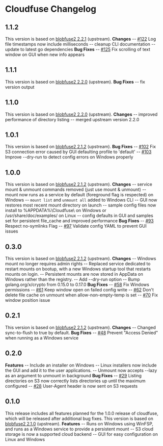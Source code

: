 # Cloudfuse Changelog #

## 1.1.2 ##

This version is based on [blobfuse2 2.2.1](https://github.com/Azure/azure-storage-fuse/releases/tag/blobfuse2-2.2.1) (upstream).
**Changes**
-- [#122](https://github.com/Seagate/cloudfuse/pull/122) Log file timestamps now include milliseconds
-- cleanup CLI documentation
-- update to latest go dependencies
**Bug Fixes**
-- [#125](https://github.com/Seagate/cloudfuse/pull/125) Fix scrolling of text window on GUI when new info appears

## 1.1.1 ##

This version is based on [blobfuse2 2.2.0](https://github.com/Azure/azure-storage-fuse/releases/tag/blobfuse2-2.2.0) (upstream).
**Bug Fixes**
-- fix version output

## 1.1.0 ##

This version is based on [blobfuse2 2.2.0](https://github.com/Azure/azure-storage-fuse/releases/tag/blobfuse2-2.2.0) (upstream).
**Changes**
-- improved performance of directory listing
-- merged upstream version 2.2.0


## 1.0.1 ##

This version is based on [blobfuse2 2.1.2](https://github.com/Azure/azure-storage-fuse/releases/tag/blobfuse2-2.1.2) (upstream).
**Bug Fixes**
-- [#102](https://github.com/Seagate/cloudfuse/pull/102) Fix S3 connection error caused by GUI defaulting profile to 'default'
-- [#103](https://github.com/Seagate/cloudfuse/pull/103) Improve --dry-run to detect config errors on Windows properly

## 1.0.0 ##

This version is based on [blobfuse2 2.1.2](https://github.com/Azure/azure-storage-fuse/releases/tag/blobfuse2-2.1.2) (upstream).
**Changes**
-- service mount & unmount commands removed (just use mount & unmount)
-- mount now runs as a service by default (foreground flag is respected) on Windows
-- `mount list` and `unmount all` added to Windows CLI
-- GUI now restores most recent mount directory on launch
-- sample config files now install to %APPDATA%\Cloudfuse\ on Windows or /usr/share/doc/examples/ on Linux
-- config defaults in GUI and samples set for persistent file_cache and improved performance
**Bug Fixes**
-- [#93](https://github.com/Seagate/cloudfuse/pull/93) Respect no-symlinks Flag
-- [#97](https://github.com/Seagate/cloudfuse/pull/97) Validate config YAML to prevent GUI issues

## 0.3.0 ##

This version is based on [blobfuse2 2.1.2](https://github.com/Azure/azure-storage-fuse/releases/tag/blobfuse2-2.1.2) (upstream).
**Changes**
-- Windows mount no longer requires admin rights
-- Replaced service dedicated to restart mounts on bootup, with a new Windows startup tool that restarts mounts on login.
-- Persistent mounts are now stored in AppData on Windows rather than the registry.
-- Add --dry-run option
-- Bump golang.org/x/crypto from 0.15.0 to 0.17.0
**Bug Fixes**
-- [#58](https://github.com/Seagate/cloudfuse/pull/58) Fix Windows permissions
-- [#61](https://github.com/Seagate/cloudfuse/pull/61) Keep window open on failed config write
-- [#62](https://github.com/Seagate/cloudfuse/pull/62) Don't delete file cache on unmount when allow-non-empty-temp is set
-- [#70](https://github.com/Seagate/cloudfuse/pull/70) Fix window position issue

## 0.2.1 ##

This version is based on [blobfuse2 2.1.2](https://github.com/Azure/azure-storage-fuse/releases/tag/blobfuse2-2.1.2) (upstream).
**Changes**
-- Changed sync-to-flush to true by default.
**Bug Fixes**
-- [#48](https://github.com/Seagate/cloudfuse/pull/48) Prevent "Access Denied" when running as a Windows service

## 0.2.0 ##

**Features**
-- Include an installer on Windows
-- Linux installers now include the GUI and add it to the user applications.
-- Unmount now accepts --lazy as an argument to unmount in background
**Bug Fixes**
-- [#29](https://github.com/Seagate/cloudfuse/pull/29) Listing directories on S3 now correctly lists directories up until the maximum configured
-- [#28](https://github.com/Seagate/cloudfuse/pull/28)  User-Agent header is now sent on S3 requests

## 0.1.0 ##

This release includes all features planned for the 1.0.0 release of cloudfuse, which will be released after additional bug fixes.
This version is based on [blobfuse2 2.1.0](https://github.com/Azure/azure-storage-fuse/releases/tag/blobfuse2-2.1.0) (upstream).
**Features**
-- Runs on Windows using WinFSP, and runs as a Windows service to provide a persistent mount
-- S3 cloud storage is now a supported cloud backend
-- GUI for easy configuration on Linux and Windows
